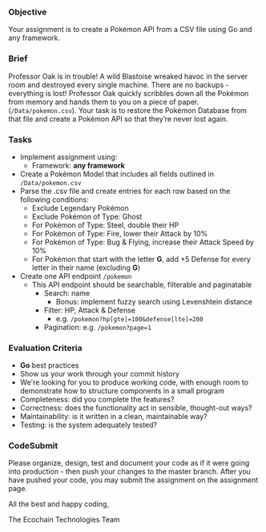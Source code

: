 ### Objective

Your assignment is to create a Pokémon API from a CSV file using Go and any framework.

### Brief

Professor Oak is in trouble! A wild Blastoise wreaked havoc in the server room and destroyed every single machine. There are no backups - everything is lost! Professor Oak quickly scribbles down all the Pokémon from memory and hands them to you on a piece of paper. (`/Data/pokemon.csv`). Your task is to restore the Pokémon Database from that file and create a Pokémon API so that they’re never lost again.

### Tasks

-   Implement assignment using:
    -   Framework: **any framework**
-   Create a Pokémon Model that includes all fields outlined in `/Data/pokemon.csv`
-   Parse the .csv file and create entries for each row based on the following conditions:
    -   Exclude Legendary Pokémon
    -   Exclude Pokémon of Type: Ghost
    -   For Pokémon of Type: Steel, double their HP
    -   For Pokémon of Type: Fire, lower their Attack by 10%
    -   For Pokémon of Type: Bug & Flying, increase their Attack Speed by 10%
    -   For Pokémon that start with the letter **G**, add +5 Defense for every letter in their name (excluding **G**)
-   Create one API endpoint `/pokemon`
    -   This API endpoint should be searchable, filterable and paginatable
        -   Search: name
            -   Bonus: implement fuzzy search using Levenshtein distance
        -   Filter: HP, Attack & Defense
            -   e.g. `/pokemon?hp[gte]=100&defense[lte]=200`
        -   Pagination: e.g. `/pokemon?page=1`

### Evaluation Criteria

-   **Go** best practices
-   Show us your work through your commit history
-   We're looking for you to produce working code, with enough room to demonstrate how to structure components in a small program
-   Completeness: did you complete the features?
-   Correctness: does the functionality act in sensible, thought-out ways?
-   Maintainability: is it written in a clean, maintainable way?
-   Testing: is the system adequately tested?

### CodeSubmit

Please organize, design, test and document your code as if it were going into production - then push your changes to the master branch. After you have pushed your code, you may submit the assignment on the assignment page.

All the best and happy coding,

The Ecochain Technologies Team